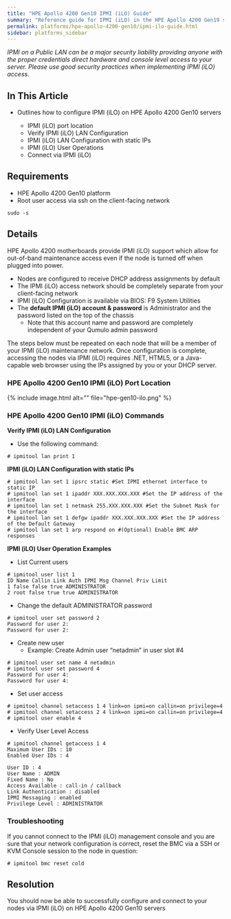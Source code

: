 ```yaml
---
title: "HPE Apollo 4200 Gen10 IPMI (iLO) Guide"
summary: "Reference guide for IPMI (iLO) in the HPE Apollo 4200 Gen19 server."
permalink: platforms/hpe-apollo-4200-gen10/ipmi-ilo-guide.html
sidebar: platforms_sidebar
---
```

*IPMI on a Public LAN can be a major security liability providing anyone with the proper credentials direct hardware and console level access to your server. Please use good security practices when implementing IPMI (iLO) access.*

## In This Article

-   Outlines how to configure IPMI (iLO) on HPE Apollo 4200 Gen10 servers

    -   IPMI (iLO) port location
    -   Verify IPMI (iLO) LAN Configuration
    -   IPMI (iLO) LAN Configuration with static IPs
    -   IPMI (iLO) User Operations
    -   Connect via IPMI (iLO)

## Requirements

-   HPE Apollo 4200 Gen10 platform
-   Root user access via ssh on the client-facing network

<!-- -->

    sudo -s

## Details

HPE Apollo 4200 motherboards provide IPMI (iLO) support which allow for out-of-band maintenance access even if the node is turned off when plugged into power.

-   Nodes are configured to receive DHCP address assignments by default
-   The IPMI (iLO) access network should be completely separate from your client-facing network
-   IPMI (iLO) Configuration is available via BIOS: F9 System Utilities
-   The **default IPMI (iLO) account & password** is Administrator and the password listed on the top of the chassis
    -   Note that this account name and password are completely independent of your Qumulo admin password

The steps below must be repeated on each node that will be a member of your IPMI (iLO) maintenance network. Once configuration is complete, accessing the nodes via IPMI (iLO) requires .NET, HTML5, or a Java-capable web browser using the IPs assigned by you or your DHCP server.

### HPE Apollo 4200 Gen10 IPMI (iLO) Port Location

{% include image.html alt="" file="hpe-gen10-ilo.png" %}

### HPE Apollo 4200 Gen10 IPMI (iLO) Commands

**Verify IPMI (iLO) LAN Configuration**

-   Use the following command:

<!-- -->

    # ipmitool lan print 1

**IPMI (iLO) LAN Configuration with static IPs**

    # ipmitool lan set 1 ipsrc static #Set IPMI ethernet interface to static IP
    # ipmitool lan set 1 ipaddr XXX.XXX.XXX.XXX #Set the IP address of the interface
    # ipmitool lan set 1 netmask 255.XXX.XXX.XXX #Set the Subnet Mask for the interface
    # ipmitool lan set 1 defgw ipaddr XXX.XXX.XXX.XXX #Set the IP address of the Default Gateway
    # ipmitool lan set 1 arp respond on #(Optional) Enable BMC ARP responses

**IPMI (iLO) User Operation Examples**

-   List Current users

<!-- -->

    # ipmitool user list 1
    ID Name Callin Link Auth IPMI Msg Channel Priv Limit
    1 false false true ADMINISTRATOR
    2 root false true true ADMINISTRATOR

-   Change the default ADMINISTRATOR password

<!-- -->

    # ipmitool user set password 2
    Password for user 2:
    Password for user 2:

-   Create new user
    -   Example: Create Admin user “netadmin” in user slot \#4

<!-- -->

    # ipmitool user set name 4 netadmin
    # ipmitool user set password 4
    Password for user 4:
    Password for user 4:

-   Set user access

<!-- -->

    # ipmitool channel setaccess 1 4 link=on ipmi=on callin=on privilege=4
    # ipmitool channel setaccess 2 4 link=on ipmi=on callin=on privilege=4
    # ipmitool user enable 4

-   Verify User Level Access

<!-- -->

    # ipmitool channel getaccess 1 4
    Maximum User IDs : 10
    Enabled User IDs : 4

    User ID : 4
    User Name : ADMIN
    Fixed Name : No
    Access Available : call-in / callback
    Link Authentication : disabled
    IPMI Messaging : enabled
    Privilege Level : ADMINISTRATOR

### Troubleshooting

If you cannot connect to the IPMI (iLO) management console and you are sure that your network configuration is correct, reset the BMC via a SSH or KVM Console session to the node in question:

    # ipmitool bmc reset cold

## Resolution

You should now be able to successfully configure and connect to your nodes via IPMI (iLO) on  HPE Apollo 4200 Gen10 servers
